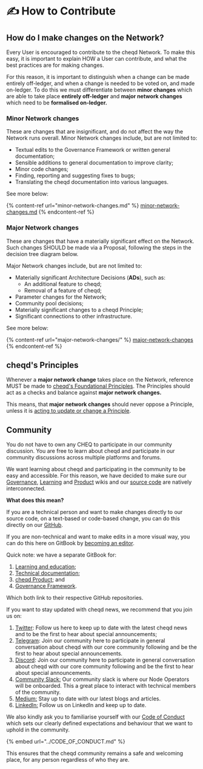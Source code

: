 # ✍ How to Contribute

## How do I make changes on the Network?

Every User is encouraged to contribute to the cheqd Network. To make this easy, it is important to explain HOW a User can contribute, and what the best practices are for making changes.

For this reason, it is important to distinguish when a change can be made entirely off-ledger, and when a change is needed to be voted on, and made on-ledger. To do this we must differentiate between **minor changes** which are able to take place **entirely off-ledger** and **major network changes** which need to be **formalised on-ledger.**

### **Minor Network changes**

These are changes that are insignificant, and do not affect the way the Network runs overall. Minor Network changes include, but are not limited to:

* Textual edits to the Governance Framework or written general documentation;
* Sensible additions to general documentation to improve clarity;
* Minor code changes;
* Finding, reporting and suggesting fixes to bugs;
* Translating the cheqd documentation into various languages.

See more below:

{% content-ref url="minor-network-changes.md" %}
[minor-network-changes.md](minor-network-changes.md)
{% endcontent-ref %}

### Major Network changes

These are changes that have a materially significant effect on the Network. Such changes SHOULD be made via a Proposal, following the steps in the decision tree diagram below.

Major Network changes include, but are not limited to:

* Materially significant Architecture Decisions (**ADs**), such as:
  * An additional feature to cheqd;
  * Removal of a feature of cheqd;
* Parameter changes for the Network;
* Community pool decisions;
* Materially significant changes to a cheqd Principle;
* Significant connections to other infrastructure.

See more below:

{% content-ref url="major-network-changes/" %}
[major-network-changes](major-network-changes/)
{% endcontent-ref %}

## cheqd's Principles

Whenever a **major network change** takes place on the Network, reference MUST be made to [cheqd's Foundational Principles](../principles/foundational-principles.md). The Principles should act as a checks and balance against **major network changes.**

This means, that **major network changes** should never oppose a Principle, unless it is [acting to update or change a Principle](../principles/foundational-principles.md#1.-the-principle-principle).

## Community

You do not have to own any CHEQ to participate in our community discussion. You are free to learn about cheqd and participate in our community discussions across multiple platforms and forums.

We want learning about cheqd and participating in the community to be easy and accessible. For this reason, we have decided to make sure our [Governance](https://gov.cheqd.io), [Learning](https://learn.cheqd.io/) and [Product](https://product.cheqd.io/) wikis and our [source code](https://github.com/cheqd) are natively interconnected.

**What does this mean?**

If you are a technical person and want to make changes directly to our source code, on a text-based or code-based change, you can do this directly on our [GitHub](https://github.com/cheqd).

If you are non-technical and want to make edits in a more visual way, you can do this here on GitBook by [becoming an editor](https://app.gitbook.com/o/-MiQSPMufVJdYEwQHd2c/s/vFD59OFvvoxQacSSpE1X/).

Quick note: we have a separate GitBook for:

1. [Learning and education](https://app.gitbook.com/o/-MiQSPMufVJdYEwQHd2c/s/5j0qcgqqFLaVpv4dlkgf/);
2. [Technical documentation](https://docs.cheqd.io/node/);
3. [cheqd Product](https://product.cheqd.io/); and
4. [Governance Framework](https://gov.cheqd.io/).

Which both link to their respective GitHub repositories.

If you want to stay updated with cheqd news, we recommend that you join us on:

1. [Twitter](https://twitter.com/cheqd\_io): Follow us here to keep up to date with the latest cheqd news and to be the first to hear about special announcements;
2. [Telegram](https://t.me/cheqd): Join our community here to participate in general conversation about cheqd with our core community following and be the first to hear about special announcements.
3. [Discord](https://discord.gg/AxwbG9pCMM): Join our community here to participate in general conversation about cheqd with our core community following and be the first to hear about special announcements.
4. [Community Slack:](https://join.slack.com/t/cheqd-community/shared\_invite/zt-toqyo7b7-2g9qDRjx3otd6529dTqeIA) Our community slack is where our Node Operators will be onboarded. This a great place to interact with technical members of the community.
5. [Medium:](https://blog.cheqd.io) Stay up to date with our latest blogs and articles.
6. [LinkedIn:](https://www.linkedin.com/company/cheqd-identity/) Follow us on LinkedIn and keep up to date.

We also kindly ask you to familiarise yourself with our [Code of Conduct](../CODE_OF_CONDUCT.md) which sets our clearly defined expectations and behaviour that we want to uphold in the community.

{% embed url="../CODE_OF_CONDUCT.md" %}

This ensures that the cheqd community remains a safe and welcoming place, for any person regardless of who they are.
